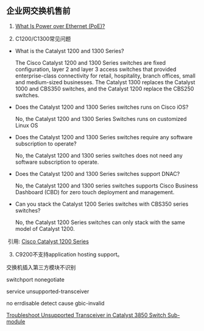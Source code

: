 ## 企业网交换机售前

1. [What Is Power over Ethernet (PoE)?](https://www.cisco.com/c/en/us/solutions/enterprise-networks/what-is-power-over-ethernet.html)

2. C1200/C1300常见问题

- What is the Catalyst 1200 and 1300 Series?

  The Cisco Catalyst 1200 and 1300 Series switches are fixed configuration, layer 2 and layer 3 access switches that provided enterprise-class connectivity for retail, hospitality, branch offices, small and medium-sized businesses. The Catalyst 1300 replaces the Catalyst 1000 and CBS350 switches, and the Catalyst 1200 replace the CBS250 switches.

- Does the Catalyst 1200 and 1300 Series switches runs on Cisco iOS?

  No, the Catalyst 1200 and 1300 Series Switches runs on customized Linux OS

- Does the Catalyst 1200 and 1300 Series switches require any software subscription to operate?

  No, the Catalyst 1200 and 1300 series switches does not need any software subscription to operate.

- Does the Catalyst 1200 and 1300 Series switches support DNAC?

  No, the Catalyst 1200 and 1300 series switches supports Cisco Business Dashboard (CBD) for zero touch deployment and management.

- Can you stack the Catalyst 1200 Series switches with CBS350 series switches?

  No, the Catalyst 1200 Series switches can only stack with the same model of Catalyst 1200. 	

​	引用: [Cisco Catalyst 1200 Series](https://www.cisco.com/c/en/us/support/smb/product-support/small-business/Catalyst-1200-HIG.html)

3. C9200不支持application hosting support。



交换机插入第三方模块不识别

switchport nonegotiate

service unsupported-transceiver 

no errdisable detect cause gbic-invalid 

[Troubleshoot Unsupported Transceiver in Catalyst 3850 Switch Sub-module](https://www.cisco.com/c/en/us/support/docs/interfaces-modules/gbics/200296-Unsupported-GBIC-SFP-in-sub-module-of.html)
